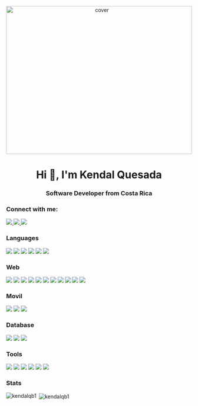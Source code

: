 <div align="center">
<img width="100%" height = "400px" src="https://cdn.pixabay.com/photo/2016/02/19/11/19/computer-1209641_960_720.jpg" alt="cover" />
</div>
<h1 align="center">Hi 👋, I'm Kendal Quesada</h1>
<h3 align="center">Software Developer from Costa Rica</h3>

<h3 align="left">Connect with me:</h3>
<p>
    <a href="https://www.linkedin.com/in/kendal-quesada/">
        <img src="https://img.shields.io/badge/LinkedIn-0077B5?style=for-the-badge&logo=linkedin&logoColor=white">
    </a>
    <a href="https://twitter.com/KendalQuesada">
        <img src="https://img.shields.io/badge/Twitter-1DA1F2?style=for-the-badge&logo=twitter&logoColor=white">
    </a>
    <a href="mailto:kendalqb1@gmail.com">
        <img src="https://img.shields.io/badge/Gmail-D14836?style=for-the-badge&logo=gmail&logoColor=white">
    </a>
</p>

<h3 align="left">Languages</h3>
<img src="https://img.shields.io/badge/JavaScript-323330?style=for-the-badge&logo=javascript&logoColor=F7DF1E">
<img src="https://img.shields.io/badge/C%2B%2B-00599C?style=for-the-badge&logo=c%2B%2B&logoColor=whit">
<img src="https://img.shields.io/badge/Java-ED8B00?style=for-the-badge&logo=java&logoColor=white">
<img src="https://img.shields.io/badge/Python-3776AB?style=for-the-badge&logo=python&logoColor=white">
<img src="https://img.shields.io/badge/C%23-239120?style=for-the-badge&logo=c-sharp&logoColor=white">
<img src="https://img.shields.io/badge/Dart-0175C2?style=for-the-badge&logo=dart&logoColor=white">

<h3 align="left">Web</h3>
<img src="https://img.shields.io/badge/HTML5-E34F26?style=for-the-badge&logo=html5&logoColor=white">
<img src="https://img.shields.io/badge/CSS3-1572B6?style=for-the-badge&logo=css3&logoColor=white">
<img src="https://img.shields.io/badge/Node.js-339933?style=for-the-badge&logo=nodedotjs&logoColor=white">
<img src="https://img.shields.io/badge/Express.js-000000?style=for-the-badge&logo=express&logoColor=white">
<img src="https://img.shields.io/badge/.NET-5C2D91?style=for-the-badge&logo=.net&logoColor=white">
<img src="https://img.shields.io/badge/React-20232A?style=for-the-badge&logo=react&logoColor=61DAFB">
<img src="https://img.shields.io/badge/Tailwind_CSS-38B2AC?style=for-the-badge&logo=tailwind-css&logoColor=white">
<img src="https://img.shields.io/badge/Bootstrap-563D7C?style=for-the-badge&logo=bootstrap&logoColor=white">
<img src="https://img.shields.io/badge/React_Router-CA4245?style=for-the-badge&logo=react-router&logoColor=white">
<img src="https://img.shields.io/badge/Material--UI-0081CB?style=for-the-badge&logo=material-ui&logoColor=white">
<img src="https://img.shields.io/badge/Flask-000000?style=for-the-badge&logo=flask&logoColor=white">

<h3 align="left">Movil</h3>
<img src="https://img.shields.io/badge/Flutter-02569B?style=for-the-badge&logo=flutter&logoColor=white">
<img src="https://img.shields.io/badge/Android-3DDC84?style=for-the-badge&logo=android&logoColor=white">
<img src="https://img.shields.io/badge/iOS-000000?style=for-the-badge&logo=ios&logoColor=white">

<h3 align="left">Database</h3>
<img src="https://img.shields.io/badge/MySQL-02569B?style=for-the-badge&logo=mysql&logoColor=white">
<img src="https://img.shields.io/badge/MongoDB-white?style=for-the-badge&logo=mongodb&logoColor=4EA94B">
<img src="https://img.shields.io/badge/SQLite-07405E?style=for-the-badge&logo=sqlite&logoColor=white">

<h3 align="left">Tools</h3>
<img src="https://img.shields.io/badge/Git-F05032?style=for-the-badge&logo=git&logoColor=white">
<img src="https://img.shields.io/badge/GitHub-100000?style=for-the-badge&logo=github&logoColor=white">
<img src="https://img.shields.io/badge/Linux-FCC624?style=for-the-badge&logo=linux&logoColor=black">
<img src="https://img.shields.io/badge/Postman-FF6C37?style=for-the-badge&logo=Postman&logoColor=white">
<img src="https://img.shields.io/badge/Heroku-430098?style=for-the-badge&logo=heroku&logoColor=white">
<img src="https://img.shields.io/badge/Vercel-000000?style=for-the-badge&logo=vercel&logoColor=white">

<h3 align="left">Stats</h3>
<p><img align="left" src="https://github-readme-stats.vercel.app/api/top-langs/?username=kendalqb1&layout=compact&card_width=300em" alt="kendalqb1" /></p>
<p>&nbsp;<img align="center" src="https://github-readme-stats.vercel.app/api?username=kendalqb1&show_icons=true&locale=en" alt="kendalqb1" /></p>

